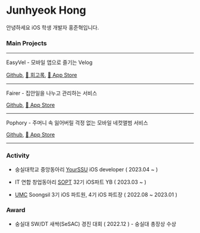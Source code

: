 # Junhyeok Hong

안녕하세요 iOS 학생 개발자 홍준혁입니다.

### Main Projects

--------------

EasyVel - 모바일 앱으로 즐기는 Velog

[Github](https://github.com/SSUDevelog/EasyVel-iOS), [📄 회고록](https://preyhong.tistory.com/m/16), [🍎 App Store](https://apps.apple.com/kr/app/%EC%9D%B4%EC%A7%80%EB%B2%A8-easyvel/id6448953485)

--------------

Fairer - 집안일을 나누고 관리하는 서비스

[Github](https://github.com/fairer-iOS/fairer-iOS), [🍎 App Store](https://apps.apple.com/kr/app/%ED%8E%98%EC%96%B4%EB%9F%AC-fairer/id6451104062)

--------------

Pophory - 주머니 속 잃어버릴 걱정 없는 모바일 네컷앨범 서비스 

[Github](https://github.com/TeamPophory/pophory-iOS), [🍎 App Store](https://apps.apple.com/kr/app/pophory/id6451004060)

--------------

### Activity

- 숭실대학교 중앙동아리 [YourSSU](https://intro.yourssu.com/) iOS developer ( 2023.04 ~ )

- IT 연합 창업동아리 [SOPT](https://sopt.org) 32기 iOS파트 YB ( 2023.03 ~ )

- [UMC](https://www.makeus.in/umc) Soongsil 3기 iOS 파트원, 4기 iOS 파트장 ( 2022.08 ~ 2023.01 )    

### Award

- 숭실대 SW/DT 새싹(SeSAC) 경진 대회 ( 2022.12 ) - 숭실대 총장상 수상
